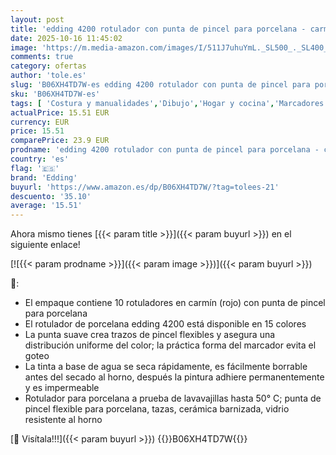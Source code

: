```yaml
---
layout: post
title: 'edding 4200 rotulador con punta de pincel para porcelana - carmín - 10 rotuladores - punta de pincel 1-4 mm - para pintar y decorar cerámica - tinta resistente a la luz y lavavajillas  secado rápido'
date: 2025-10-16 11:45:02
image: 'https://m.media-amazon.com/images/I/511J7uhuYmL._SL500_._SL400_.jpg'
comments: true
category: ofertas
author: 'tole.es'
slug: 'B06XH4TD7W-es edding 4200 rotulador con punta de pincel para porcelana -...'
sku: 'B06XH4TD7W-es'
tags: [ 'Costura y manualidades','Dibujo','Hogar y cocina','Marcadores','Materiales de dibujo','edding','rotulador','rotuladores','🇪🇸', ]
actualPrice: 15.51 EUR
currency: EUR
price: 15.51
comparePrice: 23.9 EUR
prodname: 'edding 4200 rotulador con punta de pincel para porcelana - carmín - 10 rotuladores - punta de pincel 1-4 mm - para pintar y decorar cerámica - tinta resistente a la luz y lavavajillas  secado rápido'
country: 'es'
flag: '🇪🇸'
brand: 'Edding'
buyurl: 'https://www.amazon.es/dp/B06XH4TD7W/?tag=tolees-21'
descuento: '35.10'
average: '15.51'
---
```


Ahora mismo tienes [{{< param title >}}]({{< param buyurl >}}) en el siguiente enlace!

[![{{< param prodname >}}]({{< param image >}})]({{< param buyurl >}})

🔎:

- El empaque contiene 10 rotuladores en carmín (rojo) con punta de pincel para porcelana
- El rotulador de porcelana edding 4200 está disponible en 15 colores
- La punta suave crea trazos de pincel flexibles y asegura una distribución uniforme del color; la práctica forma del marcador evita el goteo
- La tinta a base de agua se seca rápidamente, es fácilmente borrable antes del secado al horno, después la pintura adhiere permanentemente y es impermeable
- Rotulador para porcelana a prueba de lavavajillas hasta 50° C; punta de pincel flexible para porcelana, tazas, cerámica barnizada, vidrio resistente al horno

[🛒 Visítala!!!]({{< param buyurl >}})
{{<world>}}B06XH4TD7W{{</world>}}
